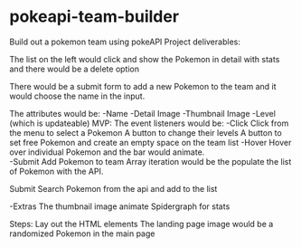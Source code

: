 # pokeapi-team-builder
Build out a pokemon team using pokeAPI
Project deliverables:

The list on the left would click and show the Pokemon in detail with stats and there would be a delete option

There would be a submit form to add a new Pokemon to the team and it would choose the name in the input. 

The attributes would be: 
	-Name
	-Detail Image
	-Thumbnail Image
	-Level (which is updateable)
MVP:
The event listeners would be:
-Click
	Click from the menu to select a Pokemon
	A button to change their levels
	A button to set free Pokemon and create an empty space on the team list
-Hover
	Hover over individual Pokemon and the bar would animate.		
-Submit
	Add Pokemon to team
Array iteration would be the populate the list of Pokemon with the API.


Submit 
       Search Pokemon from the api and add to the list 

-Extras 
	The thumbnail image animate
	Spidergraph for stats

Steps:
	Lay out the HTML elements
The landing page image would be a randomized Pokemon in the main page
